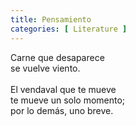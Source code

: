 ```yaml
---
title: Pensamiento
categories: [ Literature ]
---
```


Carne que desaparece<br>
se vuelve viento.<br><br>
El vendaval que te mueve<br>
te mueve un solo momento;<br>
por lo demás, uno breve.<br>
